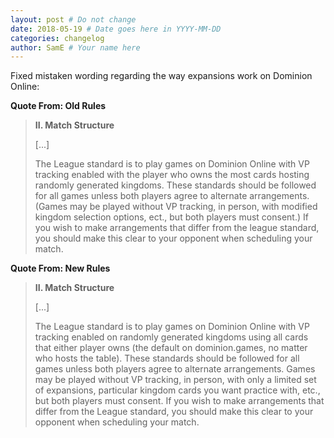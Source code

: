 ```yaml
---
layout: post # Do not change
date: 2018-05-19 # Date goes here in YYYY-MM-DD
categories: changelog
author: SamE # Your name here
---
```


Fixed mistaken wording regarding the way expansions work on Dominion Online:

**Quote From: Old Rules**
> **II. Match Structure**
>
> [...]
>
> The League standard is to play games on Dominion Online with VP tracking enabled with the player who owns the most cards hosting randomly generated kingdoms. These standards should be followed for all games unless both players agree to alternate arrangements. (Games may be played without VP tracking, in person, with modified kingdom selection options, ect., but both players must consent.) If you wish to make arrangements that differ from the league standard, you should make this clear to your opponent when scheduling your match.

**Quote From: New Rules**
> **II. Match Structure**
>
> [...]
>
> The League standard is to play games on Dominion Online with VP tracking enabled on randomly generated kingdoms using all cards that either player owns (the default on dominion.games, no matter who hosts the table). These standards should be followed for all games unless both players agree to alternate arrangements. Games may be played without VP tracking, in person, with only a limited set of expansions, particular kingdom cards you want practice with, etc., but both players must consent. If you wish to make arrangements that differ from the League standard, you should make this clear to your opponent when scheduling your match.
